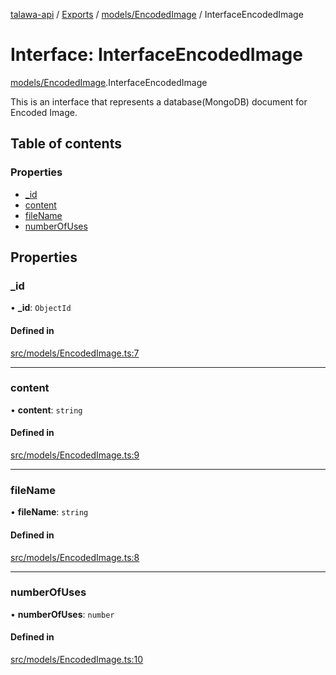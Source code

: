 [talawa-api](../README.md) / [Exports](../modules.md) / [models/EncodedImage](../modules/models_EncodedImage.md) / InterfaceEncodedImage

# Interface: InterfaceEncodedImage

[models/EncodedImage](../modules/models_EncodedImage.md).InterfaceEncodedImage

This is an interface that represents a database(MongoDB) document for Encoded Image.

## Table of contents

### Properties

- [\_id](models_EncodedImage.InterfaceEncodedImage.md#_id)
- [content](models_EncodedImage.InterfaceEncodedImage.md#content)
- [fileName](models_EncodedImage.InterfaceEncodedImage.md#filename)
- [numberOfUses](models_EncodedImage.InterfaceEncodedImage.md#numberofuses)

## Properties

### \_id

• **\_id**: `ObjectId`

#### Defined in

[src/models/EncodedImage.ts:7](https://github.com/PalisadoesFoundation/talawa-api/blob/3a8a11a/src/models/EncodedImage.ts#L7)

___

### content

• **content**: `string`

#### Defined in

[src/models/EncodedImage.ts:9](https://github.com/PalisadoesFoundation/talawa-api/blob/3a8a11a/src/models/EncodedImage.ts#L9)

___

### fileName

• **fileName**: `string`

#### Defined in

[src/models/EncodedImage.ts:8](https://github.com/PalisadoesFoundation/talawa-api/blob/3a8a11a/src/models/EncodedImage.ts#L8)

___

### numberOfUses

• **numberOfUses**: `number`

#### Defined in

[src/models/EncodedImage.ts:10](https://github.com/PalisadoesFoundation/talawa-api/blob/3a8a11a/src/models/EncodedImage.ts#L10)
